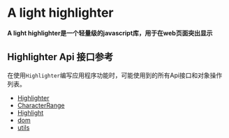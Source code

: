 # A light highlighter

**A light highlighter是一个轻量级的javascript库，用于在web页面突出显示**

## Highlighter Api 接口参考

在使用`Highlighter`编写应用程序功能时，可能使用到的所有Api接口和对象操作列表。

- [Highlighter](https://github.com/Aery3c/highlighter/blob/main/docs/highlighter/highlighter.md)
- [CharacterRange](https://github.com/Aery3c/highlighter/blob/main/docs/characterRange/characterRange.md)
- [Highlight](https://github.com/Aery3c/highlighter/blob/main/docs/highlight/highlight.md)
- [dom]()
- [utils]()
